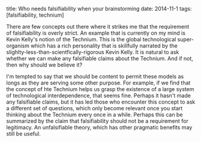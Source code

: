 title: Who needs falsifiability when your brainstorming
date: 2014-11-1
tags: [falsifiability, technium]

There are few concepts out there where it strikes me that the requirement of
falsifiability is overly strict. An example that is currently on my mind is
Kevin Kelly's notion of the Technium. This is the global technological
super-organism which has a rich personality that is skillfully narrated by the
slighlty-less-than-scientfically-rigorous Kevin Kelly. It is natural to ask
whether we can make any falsifiable claims about the Technium. And if not, then
why should we believe it?

I'm tempted to say that we should be content to permit these models as longs as
they are serving some other purpose. For example, if we find that the concept of
hte Technium helps us grasp the existence of a large system of technological
interdependence, that seems fine. Perhaps it hasn't made any falsifiable claims,
but it has led those who encounter this concept to ask a different set of
questions, which only become relevant once you start thinking about the Technium
every once in a while. Perhaps this can be summarized by the claim that
falsifiability should not be a requirement for legitimacy. An unfalsifiable
theory, which has other pragmatic benefits may still be useful.
